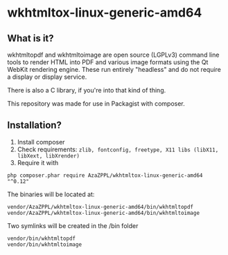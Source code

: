 # wkhtmltox-linux-generic-amd64
## What is it?
wkhtmltopdf and wkhtmltoimage are open source (LGPLv3) command line tools to render HTML into PDF and various image formats using the Qt WebKit rendering engine. These run entirely "headless" and do not require a display or display service.

There is also a C library, if you're into that kind of thing.

This repository was made for use in Packagist with composer.

## Installation?
1. Install composer
2. Check requirements: `zlib, fontconfig, freetype, X11 libs (libX11, libXext, libXrender)`
3. Require it with 
```
php composer.phar require AzaZPPL/wkhtmltox-linux-generic-amd64 "^0.12"
```

The binaries will be located at:
```
vendor/AzaZPPL/wkhtmltox-linux-generic-amd64/bin/wkhtmltopdf
vendor/AzaZPPL/wkhtmltox-linux-generic-amd64/bin/wkhtmltoimage
```

Two symlinks will be created in the /bin folder

```
vendor/bin/wkhtmltopdf
vendor/bin/wkhtmltoimage
```
